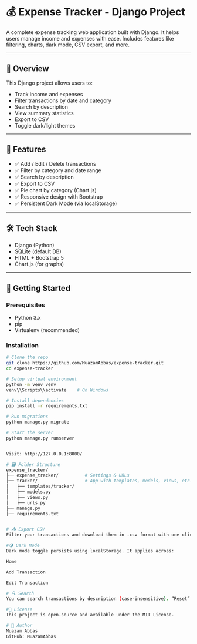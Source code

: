 # 💰 Expense Tracker - Django Project

A complete expense tracking web application built with Django. It helps users manage income and expenses with ease. Includes features like filtering, charts, dark mode, CSV export, and more.

---

## 📌 Overview

This Django project allows users to:
- Track income and expenses
- Filter transactions by date and category
- Search by description
- View summary statistics
- Export to CSV
- Toggle dark/light themes

---

## 🔧 Features

- ✅ Add / Edit / Delete transactions
- ✅ Filter by category and date range
- ✅ Search by description
- ✅ Export to CSV
- ✅ Pie chart by category (Chart.js)
- ✅ Responsive design with Bootstrap
- ✅ Persistent Dark Mode (via localStorage)

---

## 🛠 Tech Stack

- Django (Python)
- SQLite (default DB)
- HTML + Bootstrap 5
- Chart.js (for graphs)

---

## 🚀 Getting Started

### Prerequisites
- Python 3.x
- pip
- Virtualenv (recommended)

### Installation

```bash
# Clone the repo
git clone https://github.com/MuazamAbbas/expense-tracker.git
cd expense-tracker

# Setup virtual environment
python -m venv venv
venv\\Scripts\\activate    # On Windows

# Install dependencies
pip install -r requirements.txt

# Run migrations
python manage.py migrate

# Start the server
python manage.py runserver


Visit: http://127.0.0.1:8000/

# 🗃 Folder Structure
expense_tracker/
├── expense_tracker/          # Settings & URLs
├── tracker/                  # App with templates, models, views, etc.
│   ├── templates/tracker/
│   ├── models.py
│   ├── views.py
│   ├── urls.py
├── manage.py
├── requirements.txt


# 📤 Export CSV
Filter your transactions and download them in .csv format with one click.

#🌗 Dark Mode
Dark mode toggle persists using localStorage. It applies across:

Home

Add Transaction

Edit Transaction

# 🔍 Search
You can search transactions by description (case-insensitive). “Reset” button clears filters and search term.

#📄 License
This project is open-source and available under the MIT License.

# 👤 Author
Muazam Abbas
GitHub: MuazamAbbas